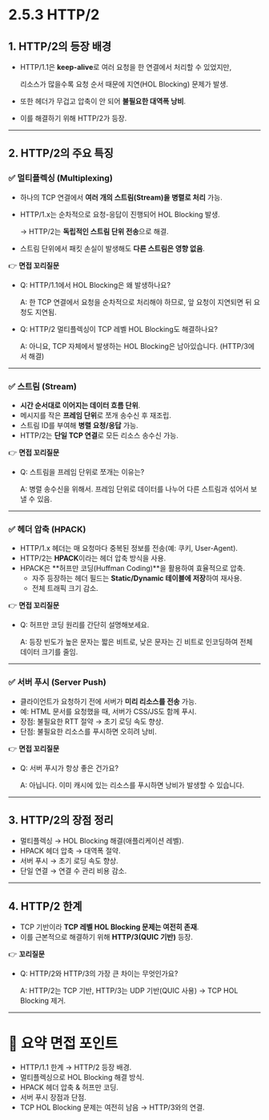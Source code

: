 # 2.5.3 HTTP/2

## 1. HTTP/2의 등장 배경

- HTTP/1.1은 **keep-alive**로 여러 요청을 한 연결에서 처리할 수 있었지만,
    
    리소스가 많을수록 요청 순서 때문에 지연(HOL Blocking) 문제가 발생.
    
- 또한 헤더가 무겁고 압축이 안 되어 **불필요한 대역폭 낭비**.
- 이를 해결하기 위해 HTTP/2가 등장.

---

## 2. HTTP/2의 주요 특징

### ✅ 멀티플렉싱 (Multiplexing)

- 하나의 TCP 연결에서 **여러 개의 스트림(Stream)을 병렬로 처리** 가능.
- HTTP/1.x는 순차적으로 요청-응답이 진행되어 HOL Blocking 발생.
    
    → HTTP/2는 **독립적인 스트림 단위 전송**으로 해결.
    
- 스트림 단위에서 패킷 손실이 발생해도 **다른 스트림은 영향 없음**.

👉 **면접 꼬리질문**

- Q: HTTP/1.1에서 HOL Blocking은 왜 발생하나요?
    
    A: 한 TCP 연결에서 요청을 순차적으로 처리해야 하므로, 앞 요청이 지연되면 뒤 요청도 지연됨.
    
- Q: HTTP/2 멀티플렉싱이 TCP 레벨 HOL Blocking도 해결하나요?
    
    A: 아니요, TCP 자체에서 발생하는 HOL Blocking은 남아있습니다. (HTTP/3에서 해결)
    

---

### ✅ 스트림 (Stream)

- **시간 순서대로 이어지는 데이터 흐름 단위**.
- 메시지를 작은 **프레임 단위**로 쪼개 송수신 후 재조립.
- 스트림 ID를 부여해 **병렬 요청/응답** 가능.
- HTTP/2는 **단일 TCP 연결**로 모든 리소스 송수신 가능.

👉 **면접 꼬리질문**

- Q: 스트림을 프레임 단위로 쪼개는 이유는?
    
    A: 병렬 송수신을 위해서. 프레임 단위로 데이터를 나누어 다른 스트림과 섞어서 보낼 수 있음.
    

---

### ✅ 헤더 압축 (HPACK)

- HTTP/1.x 헤더는 매 요청마다 중복된 정보를 전송(예: 쿠키, User-Agent).
- HTTP/2는 **HPACK**이라는 헤더 압축 방식을 사용.
- HPACK은 **허프만 코딩(Huffman Coding)**을 활용하여 효율적으로 압축.
    - 자주 등장하는 헤더 필드는 **Static/Dynamic 테이블에 저장**하여 재사용.
    - 전체 트래픽 크기 감소.

👉 **면접 꼬리질문**

- Q: 허프만 코딩 원리를 간단히 설명해보세요.
    
    A: 등장 빈도가 높은 문자는 짧은 비트로, 낮은 문자는 긴 비트로 인코딩하여 전체 데이터 크기를 줄임.
    

---

### ✅ 서버 푸시 (Server Push)

- 클라이언트가 요청하기 전에 서버가 **미리 리소스를 전송** 가능.
- 예: HTML 문서를 요청했을 때, 서버가 CSS/JS도 함께 푸시.
- 장점: 불필요한 RTT 절약 → 초기 로딩 속도 향상.
- 단점: 불필요한 리소스를 푸시하면 오히려 낭비.

👉 **면접 꼬리질문**

- Q: 서버 푸시가 항상 좋은 건가요?
    
    A: 아닙니다. 이미 캐시에 있는 리소스를 푸시하면 낭비가 발생할 수 있습니다.
    

---

## 3. HTTP/2의 장점 정리

- 멀티플렉싱 → HOL Blocking 해결(애플리케이션 레벨).
- HPACK 헤더 압축 → 대역폭 절약.
- 서버 푸시 → 초기 로딩 속도 향상.
- 단일 연결 → 연결 수 관리 비용 감소.

---

## 4. HTTP/2 한계

- TCP 기반이라 **TCP 레벨 HOL Blocking 문제는 여전히 존재**.
- 이를 근본적으로 해결하기 위해 **HTTP/3(QUIC 기반)** 등장.

👉 **꼬리질문**

- Q: HTTP/2와 HTTP/3의 가장 큰 차이는 무엇인가요?
    
    A: HTTP/2는 TCP 기반, HTTP/3는 UDP 기반(QUIC 사용) → TCP HOL Blocking 제거.
    

---

# 📝 요약 면접 포인트

- HTTP/1.1 한계 → HTTP/2 등장 배경.
- 멀티플렉싱으로 HOL Blocking 해결 방식.
- HPACK 헤더 압축 & 허프만 코딩.
- 서버 푸시 장점과 단점.
- TCP HOL Blocking 문제는 여전히 남음 → HTTP/3와의 연결.